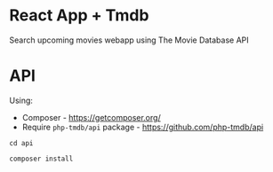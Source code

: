 # React App + Tmdb
Search upcoming movies webapp using The Movie Database API

# API
Using:
- Composer - https://getcomposer.org/
- Require `php-tmdb/api` package - https://github.com/php-tmdb/api

`cd api`

`composer install`

